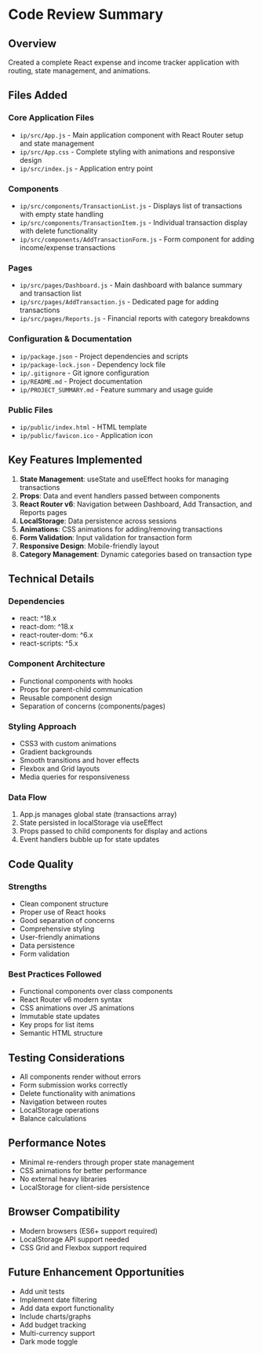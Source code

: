 # Code Review Summary

## Overview
Created a complete React expense and income tracker application with routing, state management, and animations.

## Files Added

### Core Application Files
- `ip/src/App.js` - Main application component with React Router setup and state management
- `ip/src/App.css` - Complete styling with animations and responsive design
- `ip/src/index.js` - Application entry point

### Components
- `ip/src/components/TransactionList.js` - Displays list of transactions with empty state handling
- `ip/src/components/TransactionItem.js` - Individual transaction display with delete functionality
- `ip/src/components/AddTransactionForm.js` - Form component for adding income/expense transactions

### Pages
- `ip/src/pages/Dashboard.js` - Main dashboard with balance summary and transaction list
- `ip/src/pages/AddTransaction.js` - Dedicated page for adding transactions
- `ip/src/pages/Reports.js` - Financial reports with category breakdowns

### Configuration & Documentation
- `ip/package.json` - Project dependencies and scripts
- `ip/package-lock.json` - Dependency lock file
- `ip/.gitignore` - Git ignore configuration
- `ip/README.md` - Project documentation
- `ip/PROJECT_SUMMARY.md` - Feature summary and usage guide

### Public Files
- `ip/public/index.html` - HTML template
- `ip/public/favicon.ico` - Application icon

## Key Features Implemented

1. **State Management**: useState and useEffect hooks for managing transactions
2. **Props**: Data and event handlers passed between components
3. **React Router v6**: Navigation between Dashboard, Add Transaction, and Reports pages
4. **LocalStorage**: Data persistence across sessions
5. **Animations**: CSS animations for adding/removing transactions
6. **Form Validation**: Input validation for transaction form
7. **Responsive Design**: Mobile-friendly layout
8. **Category Management**: Dynamic categories based on transaction type

## Technical Details

### Dependencies
- react: ^18.x
- react-dom: ^18.x
- react-router-dom: ^6.x
- react-scripts: ^5.x

### Component Architecture
- Functional components with hooks
- Props for parent-child communication
- Reusable component design
- Separation of concerns (components/pages)

### Styling Approach
- CSS3 with custom animations
- Gradient backgrounds
- Smooth transitions and hover effects
- Flexbox and Grid layouts
- Media queries for responsiveness

### Data Flow
1. App.js manages global state (transactions array)
2. State persisted in localStorage via useEffect
3. Props passed to child components for display and actions
4. Event handlers bubble up for state updates

## Code Quality

### Strengths
- Clean component structure
- Proper use of React hooks
- Good separation of concerns
- Comprehensive styling
- User-friendly animations
- Data persistence
- Form validation

### Best Practices Followed
- Functional components over class components
- React Router v6 modern syntax
- CSS animations over JS animations
- Immutable state updates
- Key props for list items
- Semantic HTML structure

## Testing Considerations
- All components render without errors
- Form submission works correctly
- Delete functionality with animations
- Navigation between routes
- LocalStorage operations
- Balance calculations

## Performance Notes
- Minimal re-renders through proper state management
- CSS animations for better performance
- No external heavy libraries
- LocalStorage for client-side persistence

## Browser Compatibility
- Modern browsers (ES6+ support required)
- LocalStorage API support needed
- CSS Grid and Flexbox support required

## Future Enhancement Opportunities
- Add unit tests
- Implement date filtering
- Add data export functionality
- Include charts/graphs
- Add budget tracking
- Multi-currency support
- Dark mode toggle
